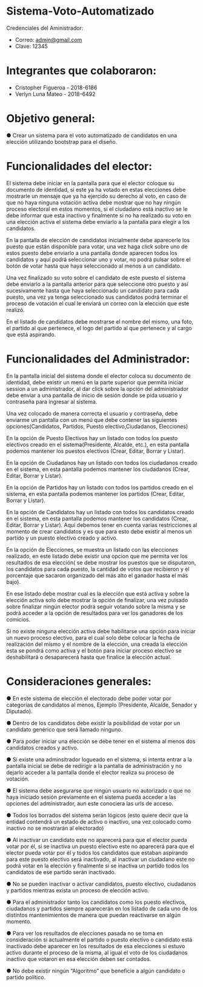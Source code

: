 # Sistema-Voto-Automatizado
Credenciales del Aministrador:
* Correo: admin@gmail.com
* Clave: 12345
# Integrantes que colaboraron:
* Cristopher Figueroa - 2018-6186
* Verlyn Luna Mateo - 2018-6492
# Objetivo general:
● Crear un sistema para el voto automatizado de candidatos en una elección utilizando bootstrap para el diseño. 
# Funcionalidades del elector:

El sistema debe iniciar en la pantalla para que el elector coloque su documento de identidad, si este ya ha votado en estas elecciones debe mostrarle un mensaje que ya ha ejercido su derecho al voto, en caso de que no haya ninguna votación activa 
debe mostrar que no hay ningún proceso electoral en estos momentos, si el ciudadano está inactivo se le debe informar que esta inactivo y finalmente si no ha realizado su voto en una elección activa el sistema debe enviarlo a la pantalla para elegir a los candidatos. 

En la pantalla de elección de candidatos inicialmente debe aparecerle los puesto que están disponible para votar, una vez haga click sobre uno de estos puesto debe enviarlo a una pantalla donde aparecen todos los candidatos y aquí podrá seleccionar uno y votar, no podrá pulsar sobre el botón de votar hasta que haya seleccionado al menos a un candidato. 

Una vez finalizado su voto sobre el candidato de este puesto el sistema debe enviarlo a la pantalla anterior para que seleccione otro puesto y así sucesivamente hasta que haya seleccionado un candidato para cada puesto, una vez ya tenga seleccionado sus candidatos podrá terminar el proceso de votación el cual le enviará un correo con la elección que este realizó. 

En el listado de candidatos debe mostrarse el nombre del mismo, una foto, el partido al que pertenece, el logo del partido al que pertenece y al cargo que está aspirando. 

# Funcionalidades del Administrador:
En la pantalla inicial del sistema donde el elector coloca su documento de identidad, debe existir un menú en la parte superior que permita iniciar session a un administrador, al dar click sobre la opción del administrador debe enviar a una 
pantalla de inicio de sesión donde se pida usuario y contraseña para ingresar al sistema. 

Una vez colocado de manera correcta el usuario y contraseña, debe enviarme un pantalla con un menú que debe contener las siguientes opciones(Candidatos, Partidos, Puesto electivo,Ciudadanos, Elecciones) 

En la opción de Puesto Electivos hay un listado con todos los puesto electivos creado en el sistema(Presidente, Alcalde, etc.), en esta pantalla podemos mantener los puestos electivos (Crear, Editar, Borrar y Listar). 

En la opción de Ciudadanos hay un listado con todos los ciudadanos creado en el sistema, en esta pantalla podemos mantener los ciudadanos (Crear, Editar, Borrar y Listar). 

En la opción de Partidos hay un listado con todos los partidos creado en el sistema, en esta pantalla podemos mantener los partidos (Crear, Editar, Borrar y Listar). 

En la opción de Candidatos hay un listado con todos los candidatos creado en el sistema, en esta pantalla podemos mantener los candidatos (Crear, Editar, Borrar y Listar). Aquí debemos tener en cuenta varias restricciones al momento de crear candidatos y es que para esto debe existir al menos un partido y un puesto electivo creado y activo. 

En la opción de Elecciones, se muestra un listado con las elecciones realizado, en este listado debe existir una opcion que me permita ver los resultados de esa elección( se debe mostrar los puestos que se disputaron, los candidatos para cada puesto, la cantidad de votos que recibieron y el porcentaje que sacaron organizado del más alto el ganador hasta el más bajo). 

En ese listado debe mostrar cual es la elección que está activa y sobre la elección activa solo debe mostrar la opción de finalizar, una vez pulsado sobre finalizar ningún elector podrá seguir votando sobre la misma y se podrá acceder a la opción de resultados para ver los ganadores de los comicios. 

Si no existe ninguna elección activa debe habilitarse una opción para iniciar un nuevo proceso electivo, para el cual solo debe colocar la fecha de realización del mismo y el nombre de la elección, una creada la elección esta se pondrá como activa y el botón para iniciar proceso electivo se deshabilitará o desaparecerá hasta que finalice la elección actual. 


# Consideraciones generales:
● En este sistema de elección el electorado debe poder votar por categorías de candidatos al menos, Ejemplo (Presidente, Alcalde, Senador y Diputado). 

● Dentro de los candidatos debe existir la posibilidad de votar por un candidato genérico que será llamado ninguno. 

● Para poder iniciar una elección se debe tener en el sistema al menos dos candidatos creados y activo. 

● Si existe una adminsitrador logueado en el sistema, si intenta entrar a la pantalla inicial se debe de redirigir a la pantalla de administración y no dejarlo acceder a la pantalla donde el elector realiza su proceso de votación. 

● El sistema debe asegurarse que ningún usuario no autorizado o que no haya iniciado sesión previamente en el sistema pueda acceder a las opciones del administrador, aun este conociera las urls de acceso. 

● Todos los borrados del sistema serán lógicos (esto quiere decir que la entidad contendrá un estado de activo o inactivo, una vez colocado como inactivo no se mostrarán al electorado) 

● Al inactivar un candidato este no aparecerá para que el elector pueda votar por él, si se inactiva un puesto electivo este no aparecerá para que el elector pueda votar por él y todos los candidatos que estaban aspirando para este puesto electivo será inactivado, al inactivar un ciudadano este no podrá votar en la elección y finalmente si se inactiva un partido todos los candidatos de ese partido serán inactivado. 

● No se pueden inactivar o activar candidatos, puesto electivo, ciudadanos y partidos mientras exista un proceso de elección activo. 

● Para el administrador tanto los candidatos como los puesto electivos, ciudadanos y partidos siempre aparecerán en los listado de cada uno de los distintos mantenimientos de manera que puedan reactivarse en algún momento. 

● Para ver los resultados de elecciones pasada no se toma en consideración si actualmente el partido o puesto electivo o candidato está inactivado debe aparecer en los resultados de esa elecciones si estuvo activo durante el proceso de la misma, al igual el voto de los ciudadanos inactivo que votaron en esa elección deben ser contados. 

● No debe existir ningún “Algoritmo” que beneficie a algún candidato o partido político.






